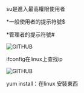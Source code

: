 su是進入最高權限使用者

*一般使用者的提示符號$

*管理者的提示符號#

![GITHUB]( https://github.com/syuan0327/Linux-note/blob/master/user%20%26%20root/%E6%93%B7%E5%8F%96.JPG)

ifconfig在linux上查找ip

![GITHUB]( https://github.com/syuan0327/Linux-note/blob/master/user%20%26%20root/%E6%93%B7%E5%8F%962.JPG )

yum install：在linux 安裝東西
